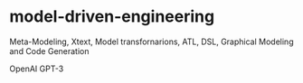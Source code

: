 # model-driven-engineering

Meta-Modeling, Xtext, Model transfornarions, ATL, DSL, Graphical Modeling and Code Generation

OpenAI GPT-3